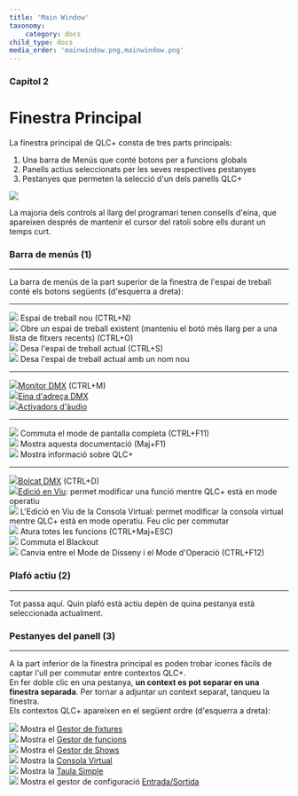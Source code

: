 ```yaml
---
title: 'Main Window'
taxonomy:
    category: docs
child_type: docs
media_order: 'mainwindow.png,mainwindow.png'
---
```


<style>
    #chapter p {
        text-align: left;
    }
</style>

### Capítol 2

# Finestra Principal

La finestra principal de QLC+ consta de tres parts principals:

1. Una barra de Menús que conté botons per a funcions globals
2. Panells actius seleccionats per les seves respectives pestanyes
3. Pestanyes que permeten la selecció d'un dels panells QLC+

![](mainwindow.png)

La majoria dels controls al llarg del programari tenen consells d'eina, que apareixen després de mantenir el cursor del ratolí sobre ells durant un temps curt.

### Barra de menús (1)
------------

La barra de menús de la part superior de la finestra de l'espai de treball conté els botons següents (d'esquerra a dreta):

* * *

![](../basics/filenew.png) Espai de treball nou (CTRL+N)  
![](../basics/fileopen.png) Obre un espai de treball existent (manteniu el botó més llarg per a una llista de fitxers recents) (CTRL+O)  
![](../basics/filesave.png) Desa l'espai de treball actual (CTRL+S)  
![](../basics/filesaveas.png) Desa l'espai de treball actual amb un nom nou

* * *

![](../basics/monitor.png)[Monitor DMX](monitor-dmx) (CTRL+M)  
![](../basics/diptool.png)[Eina d'adreça DMX](eina-de-adreças-dmx)  
![](../basics/audioinput.png)[Activadors d'àudio](/virtual-console/audio-triggers)

* * *

![](../basics/fullscreen.png) Commuta el mode de pantalla completa (CTRL+F11)  
![](../basics/help.png) Mostra aquesta documentació (Maj+F1)  
![](../basics/qlcplus.svg?resize=32,32) Mostra informació sobre QLC+

* * *

![](../basics/add_dump.png)[Bolcat DMX](bolcat-dmx) (CTRL+D)  
![](../basics/liveedit.png)[Edició en Viu](edicio-en-viu): permet modificar una funció mentre QLC+ està en mode operatiu  
![](../basics/liveedit_vc.png) L'Edició en Viu de la Consola Virtual: permet modificar la consola virtual mentre QLC+ està en mode operatiu. Feu clic per commutar  
![](../basics/panic.png) Atura totes les funcions (CTRL+Maj+ESC)  
![](../basics/blackout.png) Commuta el Blackout  
![](../basics/operate.png) Canvia entre el Mode de Disseny i el Mode d'Operació (CTRL+F12)

### Plafó actiu (2)
----------------

Tot passa aquí. Quin plafó està actiu depèn de quina pestanya està seleccionada actualment.

### Pestanyes del panell (3)
--------------

A la part inferior de la finestra principal es poden trobar icones fàcils de captar l'ull per commutar entre contextos QLC+.  
En fer doble clic en una pestanya, **un context es pot separar en una finestra separada**. Per tornar a adjuntar un context separat, tanqueu la finestra.  
Els contextos QLC+ apareixen en el següent ordre (d'esquerra a dreta):

![](../basics/fixture.png) Mostra el [Gestor de fixtures](/gestor-de-fixtures)  
![](../basics/function.png) Mostra el [Gestor de funcions](/gestor-de-funcions)  
![](../basics/show.png) Mostra el [Gestor de Shows](/gestor-de-shows)  
![](../basics/virtualconsole.png) Mostra la  [Consola Virtual](/consola-virtual)  
![](../basics/slidermatrix.png) Mostra la [Taula Simple](/taula-simple)  
![](../basics/input_output.png) Mostra  el gestor de configuració  [Entrada/Sortida](/entrada-sortida)
